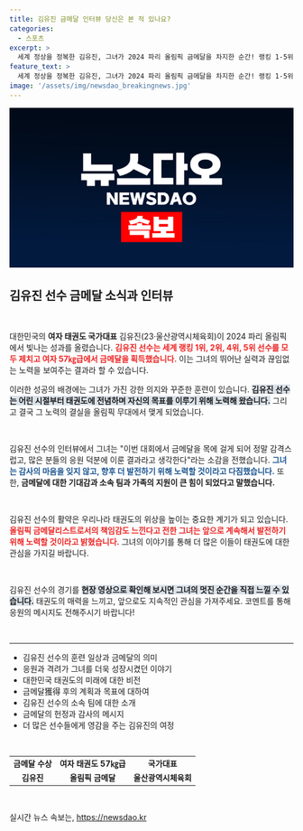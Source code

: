 ```yaml
---
title: 김유진 금메달 인터뷰 당신은 본 적 있나요?
categories:
  - 스포츠
excerpt: >
  세계 정상을 정복한 김유진, 그녀가 2024 파리 올림픽 금메달을 차지한 순간! 랭킹 1-5위 선수들을 잇따라 제압한 그녀의 생생한 이야기와 인터뷰를 현장영상으로 확인하세요!
feature_text: >
  세계 정상을 정복한 김유진, 그녀가 2024 파리 올림픽 금메달을 차지한 순간! 랭킹 1-5위 선수들을 잇따라 제압한 그녀의 생생한 이야기와 인터뷰를 현장영상으로 확인하세요!
image: '/assets/img/newsdao_breakingnews.jpg'
---
```


<p><img src="/assets/img/newsdao_breakingnews.jpg" alt="ontimetimes 속보" /></p>

<h2 data-ke-size="size26">김유진 선수 금메달 소식과 인터뷰</h2>

<p data-ke-size="size16">&nbsp;</p>

<p>대한민국의 <b>여자 태권도 국가대표</b> 김유진(23·울산광역시체육회)이 2024 파리 올림픽에서 빛나는 성과를 올렸습니다. <b><span style="color: #ee2323;">김유진 선수는 세계 랭킹 1위, 2위, 4위, 5위 선수를 모두 제치고 여자 57㎏급에서 금메달을 획득했습니다.</span></b> 이는 그녀의 뛰어난 실력과 끊임없는 노력을 보여주는 결과라 할 수 있습니다. </p>

<p>이러한 성공의 배경에는 그녀가 가진 강한 의지와 꾸준한 훈련이 있습니다. <b><span style="background-color: #21538527;">김유진 선수는 어린 시절부터 태권도에 전념하며 자신의 목표를 이루기 위해 노력해 왔습니다.</span></b> 그리고 결국 그 노력의 결실을 올림픽 무대에서 맺게 되었습니다.</p>

<p data-ke-size="size16">&nbsp;</p>

<p>김유진 선수의 인터뷰에서 그녀는 "이번 대회에서 금메달을 목에 걸게 되어 정말 감격스럽고, 많은 분들의 응원 덕분에 이룬 결과라고 생각한다"라는 소감을 전했습니다. <b><span style="color: #1a5490;">그녀는 감사의 마음을 잊지 않고, 향후 더 발전하기 위해 노력할 것이라고 다짐했습니다.</span></b> 또한, <b>금메달에 대한 기대감과 소속 팀과 가족의 지원이 큰 힘이 되었다고 말했습니다.</b> </p>

<p data-ke-size="size16">&nbsp;</p>

<p>김유진 선수의 활약은 우리나라 태권도의 위상을 높이는 중요한 계기가 되고 있습니다. <b><span style="color: #ee2323;">올림픽 금메달리스트로서의 책임감도 느낀다고 전한 그녀는 앞으로 계속해서 발전하기 위해 노력할 것이라고 밝혔습니다.</span></b> 그녀의 이야기를 통해 더 많은 이들이 태권도에 대한 관심을 가지길 바랍니다. </p>

<p data-ke-size="size16">&nbsp;</p>

<p>김유진 선수의 경기를 <b><span style="background-color: #21538527;">현장 영상으로 확인해 보시면 그녀의 멋진 순간을 직접 느낄 수 있습니다.</span></b> 태권도의 매력을 느끼고, 앞으로도 지속적인 관심을 가져주세요. 코멘트를 통해 응원의 메시지도 전해주시기 바랍니다! </p>

<p data-ke-size="size16">&nbsp;</p>

<hr>

<ul>
<li>김유진 선수의 훈련 일상과 금메달의 의미</li>
<li>응원과 격려가 그녀를 더욱 성장시켰던 이야기</li>
<li>대한민국 태권도의 미래에 대한 비전</li>
<li>금메달獲得 후의 계획과 목표에 대하여</li>
<li>김유진 선수의 소속 팀에 대한 소개</li>
<li>금메달의 헌정과 감사의 메시지</li>
<li>더 많은 선수들에게 영감을 주는 김유진의 여정</li>
</ul>

<p data-ke-size="size16">&nbsp;</p>

<table style="width: 100%;">
<tr>
<td style="text-align: center; height: 17px;"><b>금메달 수상</b></td>
<td style="text-align: center; height: 17px;"><b>여자 태권도 57㎏급</b></td>
<td style="text-align: center; height: 17px;"><b>국가대표</b></td>
</tr>
<tr>
<td style="text-align: center; height: 17px;"><b>김유진</b></td>
<td style="text-align: center; height: 17px;"><b>올림픽 금메달</b></td>
<td style="text-align: center; height: 17px;"><b>울산광역시체육회</b></td>
</tr>
</table>

<p data-ke-size="size16">&nbsp;</p>
실시간 뉴스 속보는, <a href="https://newsdao.kr" rel="dofollow">https://newsdao.kr</a>


